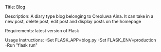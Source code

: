Title: Blog

Description: A diary type blog belonging to Oreoluwa Aina. It can take in a new post, delete post, edit post and display posts on the homepage

Requirements: latest version of Flask 

Usage Instructions:
-Set FLASK_APP=blog.py
-Set FLASK_ENV=production
-Run "flask run"
